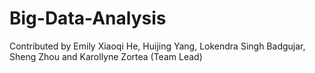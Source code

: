 # Big-Data-Analysis

Contributed by Emily Xiaoqi He, Huijing Yang, Lokendra Singh Badgujar, Sheng Zhou and Karollyne Zortea (Team Lead)
